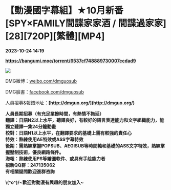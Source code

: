 # 【動漫國字幕組】★10月新番[SPY×FAMILY間諜家家酒 / 間諜過家家][28][720P][繁體][MP4]

**2023-10-24 14:19**

**https://bangumi.moe/torrent/6537cf748889730007ccdad9**

![](https://s2.loli.net/2023/10/18/Z5cLzAQwtIOf2kR.jpg)

DMG微博：[weibo.com/dmguosub](https://weibo.com/dmguosub)

DMG臉書：[facebook.com/dmguosub](https://facebook.com/dmguosub)

人員招募&報錯地址：**[http://dmguo.org/](http://dmguo.org/)**  
  
**人員長期招募（有充足業餘時間，有熱情不拖延）  
翻譯：日語N2以上水平，聽譯良好，有較好的語言表達能力和文字組織能力，能獨立聽譯一集24分鐘動畫  
校對：日語N1以上水平，在翻譯要求的基礎上需有較強的責任心**  
**特效：熟練使用AE特效或ASS字幕特效  
後期：需熟練掌握POPSUB、AEGISUB等時間軸和基礎的ASS文字特效，熟練掌握壓制技術，優良網路條件。**  
**海報：熟練使用PS等繪圖軟件、或具有手绘能力者  
招新QQ群：247135062  
有相關疑問歡迎進群咨詢**

**\\(^o^)/~歡迎對動漫有興趣的朋友加入~**